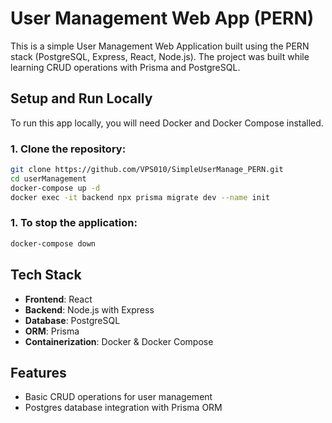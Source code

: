# User Management Web App (PERN)

This is a simple User Management Web Application built using the PERN stack (PostgreSQL, Express, React, Node.js). The project was built while learning CRUD operations with Prisma and PostgreSQL.

## Setup and Run Locally

To run this app locally, you will need Docker and Docker Compose installed.

### 1. Clone the repository:

```bash
git clone https://github.com/VPS010/SimpleUserManage_PERN.git
cd userManagement
docker-compose up -d
docker exec -it backend npx prisma migrate dev --name init
```
### 1. To stop the application:
```bash
docker-compose down
```

## Tech Stack

- **Frontend**: React
- **Backend**: Node.js with Express
- **Database**: PostgreSQL
- **ORM**: Prisma
- **Containerization**: Docker & Docker Compose

## Features

- Basic CRUD operations for user management
- Postgres database integration with Prisma ORM




